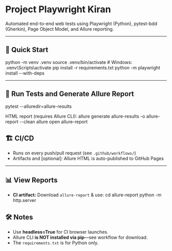 # Project Playwright Kiran

Automated end-to-end web tests using Playwright (Python), pytest-bdd (Gherkin), Page Object Model, and Allure reporting.

---

## 🚀 Quick Start

python -m venv .venv
source .venv/bin/activate # Windows: .venv\Scripts\activate
pip install -r requirements.txt
python -m playwright install --with-deps

---

## 🧪 Run Tests and Generate Allure Report

pytest --alluredir=allure-results

HTML report (requires Allure CLI):
allure generate allure-results -o allure-report --clean
allure open allure-report

## 🏗 CI/CD

- Runs on every push/pull request (see `.github/workflows/`)
- Artifacts and [optional]: Allure HTML is auto-published to GitHub Pages

---

## 📊 View Reports

- **CI artifact:** Download `allure-report` & use:
cd allure-report
python -m http.server

## 🛠 Notes

- Use **headless=True** for CI browser launches.
- Allure CLI **is NOT installed via pip**—see workflow for download.
- The `requirements.txt` is for Python only.
